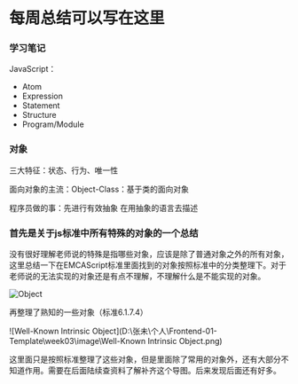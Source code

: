 # 每周总结可以写在这里

###  学习笔记

JavaScript：

- Atom
- Expression
- Statement
- Structure
- Program/Module



###  对象

三大特征：状态、行为、唯一性

面向对象的主流：Object-Class：基于类的面向对象

程序员做的事：先进行有效抽象  在用抽象的语言去描述



###  首先是关于js标准中所有特殊的对象的一个总结

没有很好理解老师说的特殊是指哪些对象，应该是除了普通对象之外的所有对象，这里总结一下在EMCAScript标准里面找到的对象按照标准中的分类整理下。对于老师说的无法实现的对象还是有点不理解，不理解什么是不能实现的对象。

![Object](D:\张未\个人\Frontend-01-Template\week03\image\Object.png)

再整理了熟知的一些对象（标准6.1.7.4）

![Well-Known Intrinsic Object](D:\张未\个人\Frontend-01-Template\week03\image\Well-Known Intrinsic Object.png)

这里面只是按照标准整理了这些对象，但是里面除了常用的对象外，还有大部分不知道作用。需要在后面陆续查资料了解补齐这个导图。后来发现后面还有好多。



